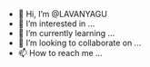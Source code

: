 - 👋 Hi, I’m @LAVANYAGU
- 👀 I’m interested in ...
- 🌱 I’m currently learning ...
- 💞️ I’m looking to collaborate on ...
- 📫 How to reach me ...

<!---
LAVANYAGU/LAVANYAGU is a ✨ special ✨ repository because its `README.md` (this file) appears on your GitHub profile.
You can click the Preview link to take a look at your changes.
--->
